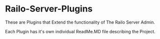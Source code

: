 Railo-Server-Plugins
==========

These are Plugins that Extend the functionality of The Railo Server Admin.

Each Plugin has it's own individual ReadMe.MD file describing the Project.
